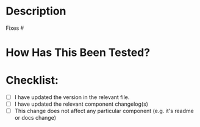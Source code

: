 # Description

<!-- Please describe the changes you made in a few words or sentences. -->

<!-- (provide issue number, if applicable; otherwise remove) --> Fixes #

# How Has This Been Tested?

<!-- Please describe the tests that you ran to verify your changes. Provide instructions so we can reproduce. Please also list any relevant details for your test configuration. -->

# Checklist:
- [ ] I have updated the version in the relevant file.
- [ ] I have updated the relevant component changelog(s)
- [ ] This change does not affect any particular component (e.g. it's readme or docs change)